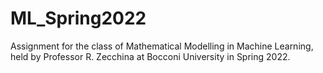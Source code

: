 # ML_Spring2022
Assignment for the class of Mathematical Modelling in Machine Learning, held by Professor R. Zecchina at Bocconi University in Spring 2022.
